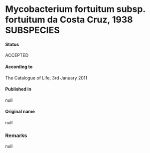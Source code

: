 # Mycobacterium fortuitum subsp. fortuitum da Costa Cruz, 1938 SUBSPECIES

#### Status
ACCEPTED

#### According to
The Catalogue of Life, 3rd January 2011

#### Published in
null

#### Original name
null

### Remarks
null